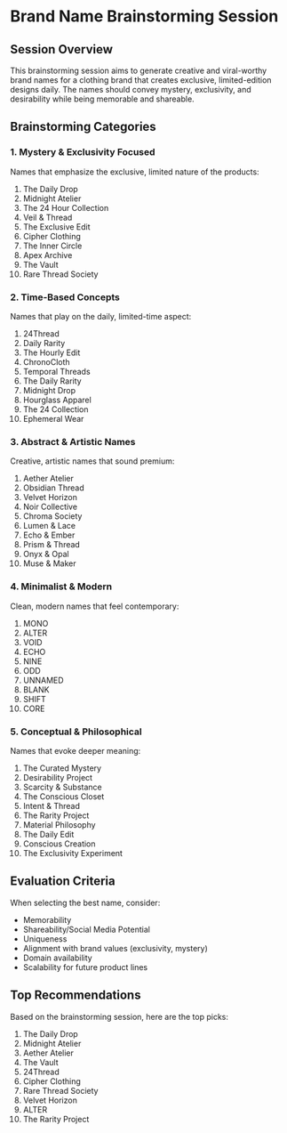 # Brand Name Brainstorming Session

## Session Overview
This brainstorming session aims to generate creative and viral-worthy brand names for a clothing brand that creates exclusive, limited-edition designs daily. The names should convey mystery, exclusivity, and desirability while being memorable and shareable.

## Brainstorming Categories

### 1. Mystery & Exclusivity Focused
Names that emphasize the exclusive, limited nature of the products:
1. The Daily Drop
2. Midnight Atelier
3. The 24 Hour Collection
4. Veil & Thread
5. The Exclusive Edit
6. Cipher Clothing
7. The Inner Circle
8. Apex Archive
9. The Vault
10. Rare Thread Society

### 2. Time-Based Concepts
Names that play on the daily, limited-time aspect:
1. 24Thread
2. Daily Rarity
3. The Hourly Edit
4. ChronoCloth
5. Temporal Threads
6. The Daily Rarity
7. Midnight Drop
8. Hourglass Apparel
9. The 24 Collection
10. Ephemeral Wear

### 3. Abstract & Artistic Names
Creative, artistic names that sound premium:
1. Aether Atelier
2. Obsidian Thread
3. Velvet Horizon
4. Noir Collective
5. Chroma Society
6. Lumen & Lace
7. Echo & Ember
8. Prism & Thread
9. Onyx & Opal
10. Muse & Maker

### 4. Minimalist & Modern
Clean, modern names that feel contemporary:
1. MONO
2. ALTER
3. VOID
4. ECHO
5. NINE
6. ODD
7. UNNAMED
8. BLANK
9. SHIFT
10. CORE

### 5. Conceptual & Philosophical
Names that evoke deeper meaning:
1. The Curated Mystery
2. Desirability Project
3. Scarcity & Substance
4. The Conscious Closet
5. Intent & Thread
6. The Rarity Project
7. Material Philosophy
8. The Daily Edit
9. Conscious Creation
10. The Exclusivity Experiment

## Evaluation Criteria
When selecting the best name, consider:
- Memorability
- Shareability/Social Media Potential
- Uniqueness
- Alignment with brand values (exclusivity, mystery)
- Domain availability
- Scalability for future product lines

## Top Recommendations
Based on the brainstorming session, here are the top picks:
1. The Daily Drop
2. Midnight Atelier
3. Aether Atelier
4. The Vault
5. 24Thread
6. Cipher Clothing
7. Rare Thread Society
8. Velvet Horizon
9. ALTER
10. The Rarity Project
